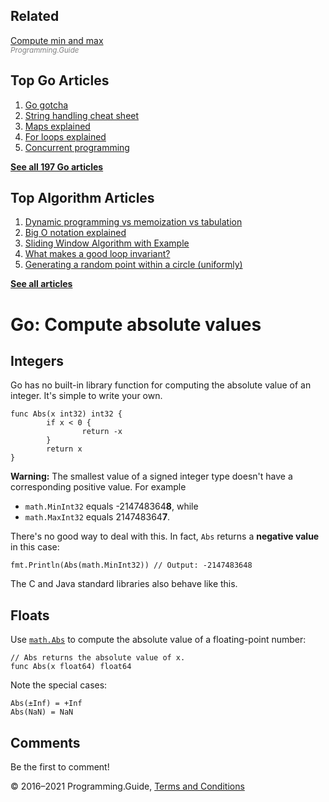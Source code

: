 



## Related

[Compute min and max](max-min-function.html)  
<span style="color: grey; font-style: italic; font-size: smaller">Programming.Guide</span>

## Top Go Articles

1.  [Go gotcha](go-gotcha.html)
2.  [String handling cheat sheet](string-functions-reference-cheat-sheet.html)
3.  [Maps explained](maps-explained.html)
4.  [For loops explained](for-loop.html)
5.  [Concurrent programming](go-concurrency-tutorial.html)

[**See all 197 Go articles**](index.html)



## Top Algorithm Articles

1.  [Dynamic programming vs memoization vs tabulation](../dynamic-programming-vs-memoization-vs-tabulation.html)
2.  [Big O notation explained](../big-o-notation-explained.html)
3.  [Sliding Window Algorithm with Example](../sliding-window-example.html)
4.  [What makes a good loop invariant?](../what-makes-a-good-loop-invariant.html)
5.  [Generating a random point within a circle (uniformly)](../random-point-within-circle.html)

[**See all articles**](../index.html)

# Go: Compute absolute values

## Integers

Go has no built-in library function for computing the absolute value of an integer. It's simple to write your own.

    func Abs(x int32) int32 {
            if x < 0 {
                    return -x
            }
            return x
    }

**Warning:** The smallest value of a signed integer type doesn't have a corresponding positive value. For example

- `math.MinInt32` equals -214748364**8**, while
- `math.MaxInt32` equals 214748364**7**.

There's no good way to deal with this. In fact, `Abs` returns a **negative value** in this case:

    fmt.Println(Abs(math.MinInt32)) // Output: -2147483648

The C and Java standard libraries also behave like this.

## Floats

Use [`math.Abs`](https://golang.org/pkg/math/#Abs) to compute the absolute value of a floating-point number:

    // Abs returns the absolute value of x.
    func Abs(x float64) float64

Note the special cases:

    Abs(±Inf) = +Inf
    Abs(NaN) = NaN

## Comments

Be the first to comment!

© 2016–2021 Programming.Guide, [Terms and Conditions](../terms-and-conditions.html)
